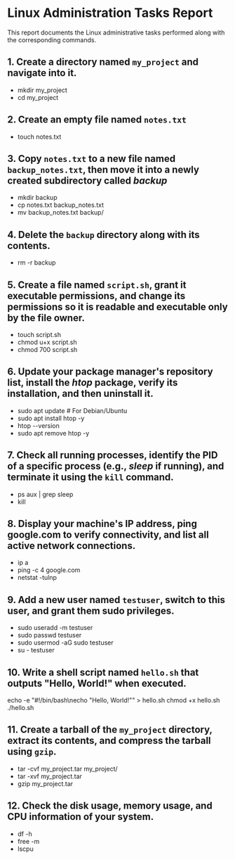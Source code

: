 # Linux Administration Tasks Report

This report documents the Linux administrative tasks performed along with the corresponding commands.

## 1. Create a directory named `my_project` and navigate into it.
 - mkdir my_project
 - cd my_project


## 2. Create an empty file named `notes.txt`
 - touch notes.txt


## 3. Copy `notes.txt` to a new file named `backup_notes.txt`, then move it into a newly created subdirectory called *backup*
 - mkdir backup
 - cp notes.txt backup_notes.txt
 - mv backup_notes.txt backup/


## 4. Delete the `backup` directory along with its contents.
 - rm -r backup


## 5. Create a file named `script.sh`, grant it executable permissions, and change its permissions so it is readable and executable only by the file owner.
 - touch script.sh
 - chmod u+x script.sh
 - chmod 700 script.sh

## 6. Update your package manager's repository list, install the *htop* package, verify its installation, and then uninstall it.
 - sudo apt update  # For Debian/Ubuntu
 - sudo apt install htop -y
 - htop --version
 - sudo apt remove htop -y


## 7. Check all running processes, identify the PID of a specific process (e.g., *sleep* if running), and terminate it using the `kill` command.
 - ps aux | grep sleep
 - kill <PID>

## 8. Display your machine's IP address, ping google.com to verify connectivity, and list all active network connections.
 - ip a
 - ping -c 4 google.com
-  netstat -tulnp

## 9. Add a new user named `testuser`, switch to this user, and grant them sudo privileges.
 - sudo useradd -m testuser
 - sudo passwd testuser
 - sudo usermod -aG sudo testuser
 - su - testuser


## 10. Write a shell script named `hello.sh` that outputs "Hello, World!" when executed.
echo -e "#!/bin/bash\necho \"Hello, World!\"" > hello.sh
chmod +x hello.sh
./hello.sh


## 11. Create a tarball of the `my_project` directory, extract its contents, and compress the tarball using `gzip`.
 - tar -cvf my_project.tar my_project/
 - tar -xvf my_project.tar
 - gzip my_project.tar

## 12. Check the disk usage, memory usage, and CPU information of your system.
 - df -h
 - free -m
 - lscpu




